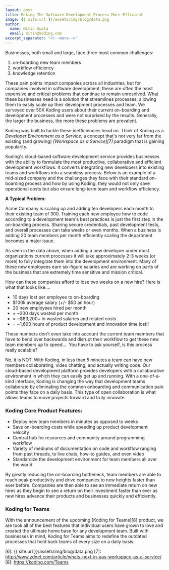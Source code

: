 ```yaml
---
layout: post
title: Making The Software Development Process More Efficient
image: {{ site.url }}/assets/img/blog/data.png
author:
  name: Nitin Gupta
  email: nitin@koding.com
excerpt_separator: "<!--more-->"
---
```


Businesses, both small and large, face three most common challenges:

1. on-boarding new team members
2. workflow efficiency
3. knowledge retention
<!--more-->

These pain points impact companies across all industries, but for companies involved in software development, these are often the most expensive and critical problems that continue to remain unresolved. What these businesses need is a solution that streamlines processes, allowing them to easily scale up their development processes and team. We surveyed over 50K Koding users about their current on-boarding and development processes and were not surprised by the results. Generally, the larger the business, the more these problems are prevalent.

Koding was built to tackle these inefficiencies head on. Think of Koding as a _Developer Environment as a Service,_ a concept that's not very far from the existing (and growing) _[Workspace as a Service][7]_ paradigm that is gaining popularity.

Koding's cloud-based software development service provides businesses with the ability to formulate the most productive, collaborative and efficient development workflows. It converts integrating new developers into existing teams and workflows into a seamless process. Below is an example of a mid-sized company and the challenges they face with their standard on-boarding process and how by using Koding, they would not only save operational costs but also ensure long-term team and workflow efficiency.

**A Typical Problem:**

Acme Company is scaling up and adding ten developers each month to their existing team of 300. Training each new employee how to code according to a development team's best practices is just the first step in the on-boarding process. Sharing secure credentials, past development tests, and overall processes can take weeks or even months. When a business is adding 20 team members per month efficiently scaling the department becomes a major issue.

As seen in the data above, when adding a new developer under most organizations current processes it will take approximately 2-3 weeks (or more) to fully integrate them into the development environment. Many of these new employees earn six-figure salaries and are working on parts of the business that are extremely time sensitive and mission critical.

How can these companies afford to lose two weeks on a new hire? Here is what that looks like….

* 10 days lost per employee to on-boarding
* $100k average salary (+/- $50 an hour)
* 20 new employees hired per month
* = ~200 days wasted per month
* = ~$83,200+ in wasted salaries and related costs
* = ~1,600 hours of product development and innovation time lost!!

These numbers don't even take into account the current team members that have to bend over backwards and disrupt their workflow to get these new team members up to speed…. You have to ask yourself, is this process really scalable?

No, it is NOT. With Koding, in less than 5 minutes a team can have new members collaborating, video chatting, and actually writing code. Our cloud-based development platform provides developers with a collaborative environment in which they can easily get up and running. With a one-of-a-kind interface, Koding is changing the way that development teams collaborate by eliminating the common onboarding and communication pain points they face on a daily basis. This type of open collaboration is what allows teams to move projects forward and truly innovate.

### **Koding Core Product Features:**

* Deploy new team members in minutes as opposed to weeks
* Save on-boarding costs while speeding up product development velocity
* Central hub for resources and community around programming workflow
* Variety of mediums of documentation on code and workflow ranging from past threads, to live chats, how-to guides, and even video
* Standardize the development environment for team members all over the world

By greatly reducing the on-boarding bottleneck, team members are able to reach peak productivity and drive companies to new heights faster than ever before. Companies are then able to see an immediate return on new hires as they begin to see a return on their investment faster than ever as new hires advance their products and businesses quickly and efficiently.

### **Koding for Teams**

With the announcement of the upcoming [Koding for Teams][8] product, we are took all of the best features that individual users have grown to love and created the ultimate home base for any development team. Built with businesses in mind, Koding for Teams aims to redefine the outdated processes that hold back teams of every size on a daily basis.

[6]: {{ site.url }}/assets/img/blog/data.png
[7]: http://www.zdnet.com/article/whats-next-in-aas-workspace-as-a-service/
[8]: https://koding.com/Teams
